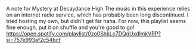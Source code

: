A note for Mystery at Decaydance High
The music in this experience relies on an internet radio service, which has probably been long discontinued. I tried hosting my own, but didn't get far haha.
For now, this playlist seems fine enough, put it on shuffle and you're good to go!
https://open.spotify.com/playlist/0zo0ShkLc7DQgUxdlmkVRP?si=757e993af2c54bcf